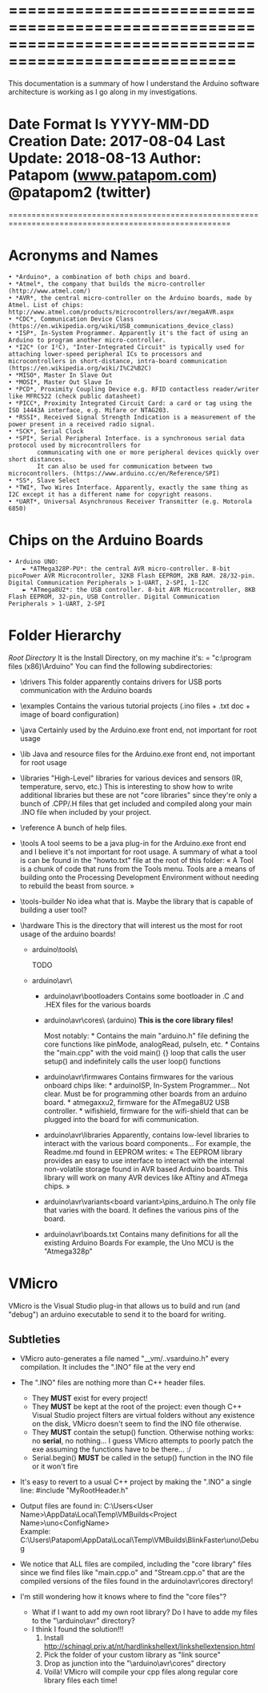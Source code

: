 ﻿
======================================================================================================
======================================================================================================
 This documentation is a summary of how I understand the Arduino software architecture is working as I go along in my investigations.
  
 Date Format Is	YYYY-MM-DD
 Creation Date:	2017-08-04
 Last Update:	2018-08-13
 Author:		Patapom (www.patapom.com)
				@patapom2 (twitter)
======================================================================================================
======================================================================================================


# Acronyms and Names
	• *Arduino*, a combination of both chips and board.
	• *Atmel*, the company that builds the micro-controller (http://www.atmel.com/)
	• *AVR*, the central micro-controller on the Arduino boards, made by Atmel. List of chips: http://www.atmel.com/products/microcontrollers/avr/megaAVR.aspx
	• *CDC*, Communication Device Class (https://en.wikipedia.org/wiki/USB_communications_device_class)
	• *ISP*, In-System Programmer. Apparently it's the fact of using an Arduino to program another micro-controller.
	• *I2C* (or I²C), "Inter-Integrated Circuit" is typically used for attaching lower-speed peripheral ICs to processors and microcontrollers in short-distance, intra-board communication (https://en.wikipedia.org/wiki/I%C2%B2C)
	• *MISO*, Master In Slave Out
	• *MOSI*, Master Out Slave In
	• *PCD*, Proximity Coupling Device e.g. RFID contactless reader/writer like MFRC522 (check public datasheet)
	• *PICC*, Proximity Integrated Circuit Card: a card or tag using the ISO 14443A interface, e.g. Mifare or NTAG203.
	• *RSSI*, Received Signal Strength Indication is a measurement of the power present in a received radio signal.
	• *SCK*, Serial Clock
	• *SPI*, Serial Peripheral Interface. is a synchronous serial data protocol used by microcontrollers for
			communicating with one or more peripheral devices quickly over short distances.
			It can also be used for communication between two microcontrollers. (https://www.arduino.cc/en/Reference/SPI)
	• *SS*, Slave Select
	• *TWI*, Two Wires Interface. Apparently, exactly the same thing as I2C except it has a different name for copyright reasons.
	• *UART*, Universal Asynchronous Receiver Transmitter (e.g. Motorola 6850)


# Chips on the Arduino Boards

	• Arduino UNO:
		► *ATMega328P-PU*: the central AVR micro-controller. 8-bit picoPower AVR Microcontroller, 32KB Flash EEPROM, 2KB RAM. 28/32-pin. Digital Communication Peripherals > 1-UART, 2-SPI, 1-I2C
		► *ATmega8U2*: the USB controller. 8-bit AVR Microcontroller, 8KB Flash EEPROM, 32-pin, USB Controller. Digital Communication Peripherals > 1-UART, 2-SPI


# Folder Hierarchy

 _Root Directory_
	It is the Install Directory, on my machine it's: <arduinodir> = "c:\program files (x86)\Arduino"
	You can find the following subdirectories:

* <arduinodir>\drivers
	This folder apparently contains drivers for USB ports communication with the Arduino boards
* <arduinodir>\examples
	Contains the various tutorial projects (.ino files + .txt doc + image of board configuration)
* <arduinodir>\java
	Certainly used by the Arduino.exe front end, not important for root usage
* <arduinodir>\lib
	Java and resource files for the Arduino.exe front end, not important for root usage
* <arduinodir>\libraries
	"High-Level" libraries for various devices and sensors (IR, temperature, servo, etc.)
	This is interesting to show how to write additional libraries but these are not "core libraries" since
		they're only a bunch of .CPP/.H files that get included and compiled along your main .INO file when
		included by your project.
* <arduinodir>\reference
	A bunch of help files.
* <arduinodir>\tools
	A tool seems to be a java plug-in for the Arduino.exe front end and I believe it's not important for root usage.
		A summary of what a tool is can be found in the "howto.txt" file at the root of this folder:
		« A Tool is a chunk of code that runs from the Tools menu. Tools are a means 
			of building onto the Processing Development Environment without needing to
			rebuild the beast from source. »
* <arduinodir>\tools-builder
	No idea what that is. Maybe the library that is capable of building a user tool?


* <arduinodir>\hardware
	This is the directory that will interest us the most for root usage of the arduino boards!
		
	* arduino\tools\
		
		TODO
		
	* arduino\avr\
		* arduino\avr\bootloaders
			Contains some bootloader in .C and .HEX files for the various boards

		* arduino\avr\cores\  (arduino\)
			**This is the core library files!**

			Most notably:
				* Contains the main "arduino.h" file defining the core functions like pinMode, analogRead, pulseIn, etc.
				* Contains the "main.cpp" with the void main() {} loop that calls the user setup() and indefinitely calls the user loop() functions
				
		* arduino\avr\firmwares
			Contains firmwares for the various onboard chips like:
				* arduinoISP, In-System Programmer... Not clear. Must be for programming other boards from an arduino board.
				* atmegaxxu2, firmware for the ATmega8U2 USB controller.
				* wifishield, firmware for the wifi-shield that can be plugged into the board for wifi communication.

		* arduino\avr\libraries
			Apparently, contains low-level libraries to interact with the various board components...
			For example, the Readme.md found in EEPROM writes:
				« The EEPROM library provides an easy to use interface to interact with the internal non-volatile storage found
				in AVR based Arduino boards. This library will work on many AVR devices like ATtiny and ATmega chips. »

		* arduino\avr\variants\<board variant>\pins_arduino.h
			The only file that varies with the board. It defines the various pins of the board.

		* arduino\avr\boards.txt
			Contains many definitions for all the existing Arduino Boards
			For example, the Uno MCU is the "Atmega328p"
		
		
# VMicro

VMicro is the Visual Studio plug-in that allows us to build and run (and "debug") an arduino executable to send it to the board for writing.

## Subtleties

* VMicro auto-generates a file named "__vm/.<Project Name>.vsarduino.h" every compilation. It includes the "<Project Name>.INO" file at the very end
	
* The "<Project Name>.INO" files are nothing more than C++ header files.
	* They **MUST** exist for every project!
	* They **MUST** be kept at the root of the project: even though C++ Visual Studio project filters
		are virtual folders without any existence on the disk, VMicro doesn't seem to find the INO file otherwise.
	* They **MUST** contain the setup() function. Otherwise nothing works: no **serial**, no nothing...
		 I guess VMicro attempts to poorly patch the exe assuming the functions have to be there... :/
	* Serial.begin() **MUST** be called in the setup() function in the INO file or it won't fire

* It's easy to revert to a usual C++ project by making the "<Project Name>.INO" a single line:
	#include "MyRootHeader.h"

* Output files are found in:
	C:\Users\<User Name>\AppData\Local\Temp\VMBuilds\<Project Name>\uno\<ConfigName>\
	Example: C:\Users\Patapom\AppData\Local\Temp\VMBuilds\BlinkFaster\uno\Debug

* We notice that ALL files are compiled, including the "core library" files since we find files like "main.cpp.o" and "Stream.cpp.o" that are the compiled versions of the files found in the arduino\avr\cores directory!

* I'm still wondering how it knows where to find the "core files"?
	* What if I want to add my own root library? Do I have to adde my files to the "<INSTALL DIR>\arduino\avr\" directory?
	* I think I found the solution!!!
		1) Install http://schinagl.priv.at/nt/hardlinkshellext/linkshellextension.html
		2) Pick the folder of your custom library as "link source"
		3) Drop as junction into the "<INSTALL DIR>\arduino\avr\cores\" directory
		4) Voilà! VMicro will compile your cpp files along regular core library files each time!

